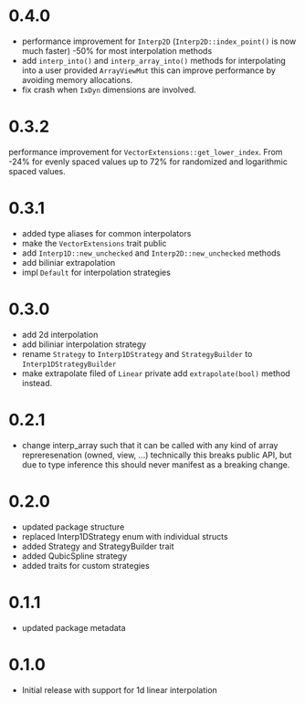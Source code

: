# 0.4.0
 - performance improvement for `Interp2D` (`Interp2D::index_point()` is now much faster) -50% for most interpolation methods
 - add `interp_into()` and `interp_array_into()` methods for interpolating into a user provided `ArrayViewMut`
 this can improve performance by avoiding memory allocations.
 - fix crash when `IxDyn` dimensions are involved.

# 0.3.2
performance improvement for `VectorExtensions::get_lower_index`.
From -24% for evenly spaced values up to 72% for randomized and 
logarithmic spaced values.

# 0.3.1
 - added type aliases for common interpolators
 - make the `VectorExtensions` trait public
 - add `Interp1D::new_unchecked` and `Interp2D::new_unchecked` methods
 - add biliniar extrapolation
 - impl `Default` for interpolation strategies

# 0.3.0
 - add 2d interpolation
 - add biliniar interpolation strategy
 - rename `Strategy` to `Interp1DStrategy` and `StrategyBuilder` to `Interp1DStrategyBuilder`
 - make extrapolate filed of `Linear` private add `extrapolate(bool)` method instead.

# 0.2.1
 - change interp_array such that it can be called with any 
   kind of array repreresenation (owned, view, ...) technically this 
   breaks public API, but due to type inference this should never manifest 
   as a breaking change.

# 0.2.0
 - updated package structure
 - replaced Interp1DStrategy enum with individual structs
 - added Strategy and StrategyBuilder trait
 - added QubicSpline strategy
 - added traits for custom strategies

# 0.1.1
 - updated package metadata

# 0.1.0
 - Initial release with support for 1d linear interpolation
